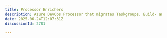 ```yaml
---
title: Processor Enrichers
description: Azure DevOps Processor that migrates Taskgroups, Build- and Release Pipelines.
date: 2025-06-24T12:07:31Z
discussionId: 2781

---
```


